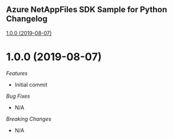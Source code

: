 ## Azure NetAppFiles SDK Sample for Python Changelog

[1.0.0 (2019-08-07)](#1.0.0 (2019-08-07))

# 1.0.0 (2019-08-07)

*Features*
* Initial commit

*Bug Fixes*
* N/A

*Breaking Changes*
* N/A
